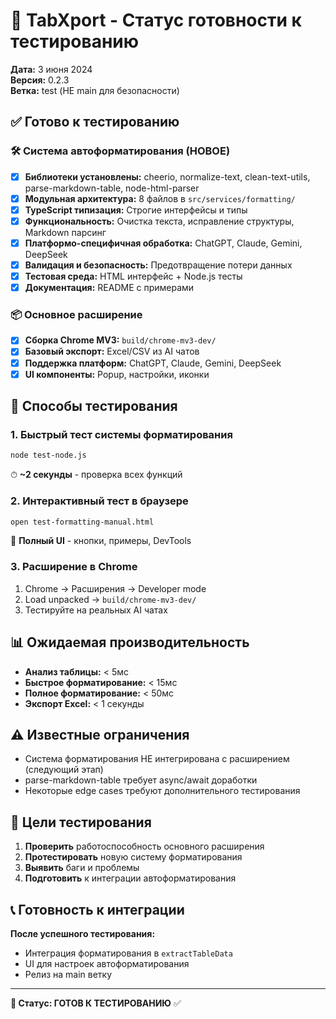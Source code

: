 # 🚀 TabXport - Статус готовности к тестированию

**Дата:** 3 июня 2024  
**Версия:** 0.2.3  
**Ветка:** test (НЕ main для безопасности)

## ✅ Готово к тестированию

### 🛠 Система автоформатирования (НОВОЕ)

- [x] **Библиотеки установлены:** cheerio, normalize-text, clean-text-utils, parse-markdown-table, node-html-parser
- [x] **Модульная архитектура:** 8 файлов в `src/services/formatting/`
- [x] **TypeScript типизация:** Строгие интерфейсы и типы
- [x] **Функциональность:** Очистка текста, исправление структуры, Markdown парсинг
- [x] **Платформо-специфичная обработка:** ChatGPT, Claude, Gemini, DeepSeek
- [x] **Валидация и безопасность:** Предотвращение потери данных
- [x] **Тестовая среда:** HTML интерфейс + Node.js тесты
- [x] **Документация:** README с примерами

### 📦 Основное расширение

- [x] **Сборка Chrome MV3:** `build/chrome-mv3-dev/`
- [x] **Базовый экспорт:** Excel/CSV из AI чатов
- [x] **Поддержка платформ:** ChatGPT, Claude, Gemini, DeepSeek
- [x] **UI компоненты:** Popup, настройки, иконки

## 🧪 Способы тестирования

### 1. Быстрый тест системы форматирования

```bash
node test-node.js
```

⏱ **~2 секунды** - проверка всех функций

### 2. Интерактивный тест в браузере

```bash
open test-formatting-manual.html
```

🎯 **Полный UI** - кнопки, примеры, DevTools

### 3. Расширение в Chrome

1. Chrome → Расширения → Developer mode
2. Load unpacked → `build/chrome-mv3-dev/`
3. Тестируйте на реальных AI чатах

## 📊 Ожидаемая производительность

- **Анализ таблицы:** < 5мс
- **Быстрое форматирование:** < 15мс
- **Полное форматирование:** < 50мс
- **Экспорт Excel:** < 1 секунды

## ⚠️ Известные ограничения

- Система форматирования НЕ интегрирована с расширением (следующий этап)
- parse-markdown-table требует async/await доработки
- Некоторые edge cases требуют дополнительного тестирования

## 🎯 Цели тестирования

1. **Проверить** работоспособность основного расширения
2. **Протестировать** новую систему форматирования
3. **Выявить** баги и проблемы
4. **Подготовить** к интеграции автоформатирования

## 📞 Готовность к интеграции

**После успешного тестирования:**

- Интеграция форматирования в `extractTableData`
- UI для настроек автоформатирования
- Релиз на main ветку

---

**🚀 Статус: ГОТОВ К ТЕСТИРОВАНИЮ** ✅
